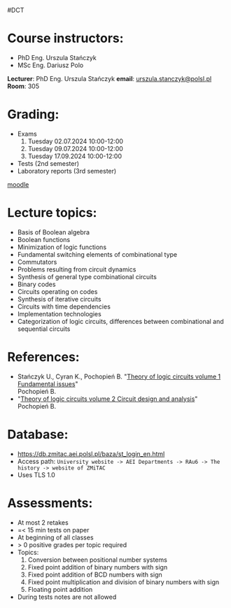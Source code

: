 #DCT 

# Course instructors:
- PhD Eng. Urszula Stańczyk
- MSc Eng. Dariusz Polo

**Lecturer**: PhD Eng. Urszula Stańczyk
**email**: urszula.stanczyk@polsl.pl
**Room**: 305

# Grading:
- Exams
	1. Tuesday 02.07.2024 10:00-12:00
	2. Tuesday 09.07.2024 10:00-12:00
	3. Tuesday 17.09.2024 10:00-12:00
- Tests (2nd semester)
- Laboratory reports (3rd semester)

[moodle](https://platforma.polsl.pl/rau2/enrol/index.php?id=975)

# Lecture topics:
- Basis of Boolean algebra
- Boolean functions
- Minimization of logic functions
- Fundamental switching elements of combinational type
- Commutators
- Problems resulting from circuit dynamics
- Synthesis of general type combinational circuits
- Binary codes
- Circuits operating on codes
- Synthesis of iterative circuits
- Circuits with time dependencies
- Implementation technologies
- Categorization of logic circuits, differences between combinational and sequential circuits

# References:
- Stańczyk U., Cyran K., Pochopień B.
   "[Theory of logic circuits volume 1 Fundamental issues](https://downloads.adamski2003.lol/school/Theory%20of%20Logic%20Circuits%20vol%201.pdf)"<br> Pochopień B.
- "[Theory of logic circuits volume 2 Circuit design and analysis](https://downloads.adamski2003.lol/school/Theory%20of%20Logic%20Circuits%20vol%202.pdf)"<br> Pochopień B.

# Database:
- https://db.zmitac.aei.polsl.pl/baza/st_login_en.html
- Access path: `University website -> AEI Departments -> RAu6 -> The history -> website of ZMiTAC`
- Uses TLS 1.0

# Assessments:
- At most 2 retakes
- =< 15 min tests on paper
- At beginning of all classes
- \> 0 positive grades per topic required
- Topics:
	1. Conversion between positional number systems
	2. Fixed point addition of binary numbers with sign
	3. Fixed point addition of BCD numbers with sign
	4. Fixed point multiplication and division of binary numbers with sign
	5. Floating point addition
- During tests notes are not allowed